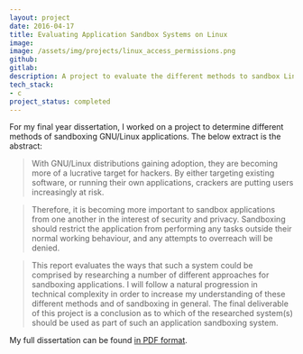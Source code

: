 ```yaml
---
layout: project
date: 2016-04-17
title: Evaluating Application Sandbox Systems on Linux
image:
image: /assets/img/projects/linux_access_permissions.png
github:
gitlab:
description: A project to evaluate the different methods to sandbox Linux packages, aiming to find a method which will provide ease-of-use at the same time as protecting the privacy of the user.
tech_stack:
- c
project_status: completed
---
```

For my final year dissertation, I worked on a project to determine different methods of sandboxing GNU/Linux applications. The below extract is the abstract:

> With GNU/Linux distributions gaining adoption, they are becoming more of a lucrative target for hackers. By either targeting existing software, or running their own applications, crackers are putting users increasingly at risk.

> Therefore, it is becoming more important to sandbox applications from one another in the interest of security and privacy. Sandboxing should restrict the application from performing any tasks outside their normal working behaviour, and any attempts to overreach will be denied.

> This report evaluates the ways that such a system could be comprised by researching a number of different approaches for sandboxing applications. I will follow a natural progression in technical complexity in order to increase my understanding of these different methods and of sandboxing in general. The final deliverable of this project is a conclusion as to which of the researched system(s) should be used as part of such an application sandboxing system.

My full dissertation can be found [in PDF format](https://gitlab.com/jamietanna/IDS/uploads/dfc019cf0d30f8f46ed3f8bba193eb3a/psyjvta-dissertation-report.pdf).
